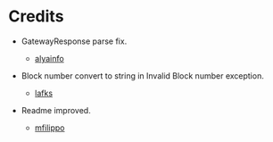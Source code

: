Credits
=======
  - GatewayResponse parse fix.
    * [alyainfo](https://www.gurux.fi/user/155959)

  - Block number convert to string in Invalid Block number exception.
    * [lafks](https://github.com/lafka)

  - Readme improved.
    * [mfilippo](https://github.com/mfilippo)
  
